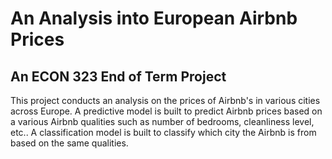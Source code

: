 # An Analysis into European Airbnb Prices
## An ECON 323 End of Term Project

This project conducts an analysis on the prices of Airbnb's in various cities across Europe. A predictive model is built to predict Airbnb prices based on a various Airbnb qualities such as number of bedrooms, cleanliness level, etc.. A classification model is built to classify which city the Airbnb is from based on the same qualities. 
